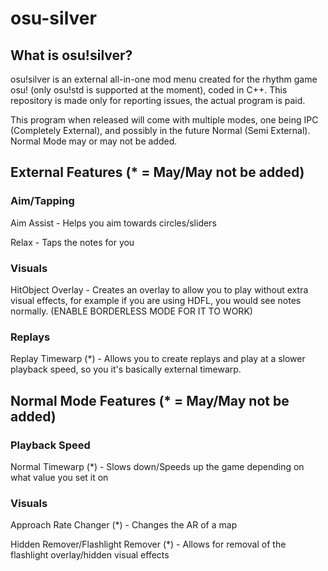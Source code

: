 # osu-silver
## What is osu!silver?
osu!silver is an external all-in-one mod menu created for the rhythm game osu! (only osu!std is supported at the moment), coded in C++. This repository is made only for reporting issues, the actual program is paid.

This program when released will come with multiple modes, one being IPC (Completely External), and possibly in the future Normal (Semi External). Normal Mode may or may not be added.

## External Features (* = May/May not be added)

### Aim/Tapping
Aim Assist - Helps you aim towards circles/sliders

Relax - Taps the notes for you

### Visuals

HitObject Overlay - Creates an overlay to allow you to play without extra visual effects, for example if you are using HDFL, you would see notes normally. (ENABLE BORDERLESS MODE FOR IT TO WORK)

### Replays
Replay Timewarp (*) - Allows you to create replays and play at a slower playback speed, so you it's basically external timewarp.

## Normal Mode Features (* = May/May not be added)

### Playback Speed
Normal Timewarp (*) - Slows down/Speeds up the game depending on what value you set it on

### Visuals
Approach Rate Changer (*) - Changes the AR of a map

Hidden Remover/Flashlight Remover (*) - Allows for removal of the flashlight overlay/hidden visual effects
